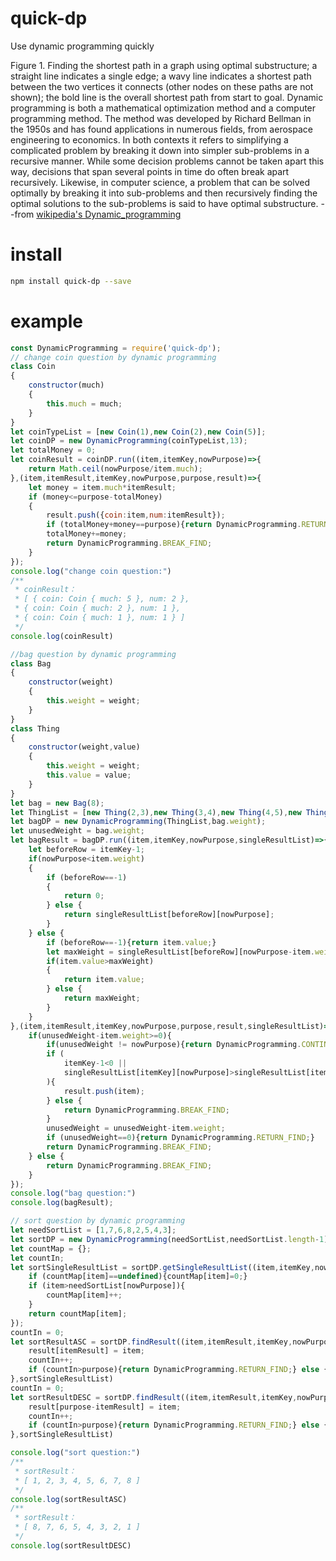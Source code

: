 # quick-dp
Use dynamic programming quickly <br />

Figure 1. Finding the shortest path in a graph using optimal substructure; a straight line indicates a single edge; a wavy line indicates a shortest path between the two vertices it connects (other nodes on these paths are not shown); the bold line is the overall shortest path from start to goal.
Dynamic programming is both a mathematical optimization method and a computer programming method. The method was developed by Richard Bellman in the 1950s and has found applications in numerous fields, from aerospace engineering to economics. In both contexts it refers to simplifying a complicated problem by breaking it down into simpler sub-problems in a recursive manner. While some decision problems cannot be taken apart this way, decisions that span several points in time do often break apart recursively. Likewise, in computer science, a problem that can be solved optimally by breaking it into sub-problems and then recursively finding the optimal solutions to the sub-problems is said to have optimal substructure. --from [wikipedia's Dynamic_programming](https://en.wikipedia.org/wiki/Dynamic_programming)

# install 
```sh
npm install quick-dp --save
```

# example
```js
const DynamicProgramming = require('quick-dp');
// change coin question by dynamic programming
class Coin
{
    constructor(much)
    {
        this.much = much;       
    }
}
let coinTypeList = [new Coin(1),new Coin(2),new Coin(5)];
let coinDP = new DynamicProgramming(coinTypeList,13);
let totalMoney = 0;
let coinResult = coinDP.run((item,itemKey,nowPurpose)=>{
    return Math.ceil(nowPurpose/item.much);
},(item,itemResult,itemKey,nowPurpose,purpose,result)=>{
    let money = item.much*itemResult;
    if (money<=purpose-totalMoney)
    {
        result.push({coin:item,num:itemResult});
        if (totalMoney+money==purpose){return DynamicProgramming.RETURN_FIND;}
        totalMoney+=money;
        return DynamicProgramming.BREAK_FIND;
    }
});
console.log("change coin question:")
/**
 * coinResult：
 * [ { coin: Coin { much: 5 }, num: 2 },
 * { coin: Coin { much: 2 }, num: 1 },
 * { coin: Coin { much: 1 }, num: 1 } ]
 */
console.log(coinResult)

//bag question by dynamic programming
class Bag
{
    constructor(weight)
    {
        this.weight = weight;       
    }
}
class Thing
{
    constructor(weight,value)
    {
        this.weight = weight;
        this.value = value;
    }
}
let bag = new Bag(8);
let ThingList = [new Thing(2,3),new Thing(3,4),new Thing(4,5),new Thing(5,6)];
let bagDP = new DynamicProgramming(ThingList,bag.weight);
let unusedWeight = bag.weight;
let bagResult = bagDP.run((item,itemKey,nowPurpose,singleResultList)=>{
    let beforeRow = itemKey-1;
    if(nowPurpose<item.weight)
    {
        if (beforeRow==-1)
        {
            return 0;
        } else {
            return singleResultList[beforeRow][nowPurpose];
        }
    } else {
        if (beforeRow==-1){return item.value;}
        let maxWeight = singleResultList[beforeRow][nowPurpose-item.weight]+item.value;
        if(item.value>maxWeight)
        {
            return item.value;
        } else {
            return maxWeight;
        }
    }
},(item,itemResult,itemKey,nowPurpose,purpose,result,singleResultList)=>{
    if(unusedWeight-item.weight>=0){
        if(unusedWeight != nowPurpose){return DynamicProgramming.CONTINUE_FIND;}
        if (
            itemKey-1<0 || 
            singleResultList[itemKey][nowPurpose]>singleResultList[itemKey-1][nowPurpose]
        ){
            result.push(item);
        } else {
            return DynamicProgramming.BREAK_FIND;
        }
        unusedWeight = unusedWeight-item.weight;
        if (unusedWeight==0){return DynamicProgramming.RETURN_FIND;}
        return DynamicProgramming.BREAK_FIND;
    } else {
        return DynamicProgramming.BREAK_FIND;
    }
});
console.log("bag question:")
console.log(bagResult);

// sort question by dynamic programming
let needSortList = [1,7,6,8,2,5,4,3];
let sortDP = new DynamicProgramming(needSortList,needSortList.length-1);
let countMap = {};
let countIn;
let sortSingleResultList = sortDP.getSingleResultList((item,itemKey,nowPurpose)=>{
    if (countMap[item]==undefined){countMap[item]=0;}
    if (item>needSortList[nowPurpose]){
        countMap[item]++;
    }
    return countMap[item];
});
countIn = 0;
let sortResultASC = sortDP.findResult((item,itemResult,itemKey,nowPurpose,purpose,result)=>{
    result[itemResult] = item;
    countIn++;
    if (countIn>purpose){return DynamicProgramming.RETURN_FIND;} else {return DynamicProgramming.BREAK_FIND;}
},sortSingleResultList)
countIn = 0;
let sortResultDESC = sortDP.findResult((item,itemResult,itemKey,nowPurpose,purpose,result)=>{
    result[purpose-itemResult] = item;
    countIn++;
    if (countIn>purpose){return DynamicProgramming.RETURN_FIND;} else {return DynamicProgramming.BREAK_FIND;}
},sortSingleResultList)

console.log("sort question:")
/**
 * sortResult：
 * [ 1, 2, 3, 4, 5, 6, 7, 8 ]
 */
console.log(sortResultASC)
/**
 * sortResult：
 * [ 8, 7, 6, 5, 4, 3, 2, 1 ]
 */
console.log(sortResultDESC)
```
